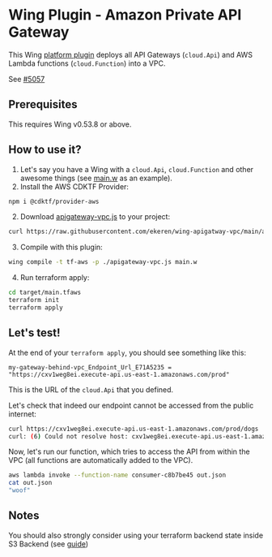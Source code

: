 # Wing Plugin - Amazon Private API Gateway

This Wing [platform plugin](https://www.winglang.io/docs/concepts/platforms#custom-platforms) deploys
all API Gateways (`cloud.Api`) and AWS Lambda functions (`cloud.Function`) into a VPC. 


See [#5057](https://github.com/winglang/wing/issues/5057)

## Prerequisites

This requires Wing v0.53.8 or above.

## How to use it?

1. Let's say you have a Wing with a `cloud.Api`, `cloud.Function` and other awesome things (see [main.w](/main.w) as an example).
2. Install the AWS CDKTF Provider:
  ```sh
  npm i @cdktf/provider-aws
  ```
2. Download [apigateway-vpc.js](/apigateway-vpc.js) to your project:
  ```sh
  curl https://raw.githubusercontent.com/ekeren/wing-apigatway-vpc/main/apigateway-vpc.js -o apigateway-vpc.js
  ```
3. Compile with this plugin:
  ```sh
  wing compile -t tf-aws -p ./apigateway-vpc.js main.w
  ```
4. Run terraform apply:
  ```sh
  cd target/main.tfaws
  terraform init
  terraform apply
  ```

## Let's test!

At the end of your `terraform apply`, you should see something like this:

```
my-gateway-behind-vpc_Endpoint_Url_E71A5235 = "https://cxv1weg8ei.execute-api.us-east-1.amazonaws.com/prod"
```

This is the URL of the `cloud.Api` that you defined.

Let's check that indeed our endpoint cannot be accessed from the public internet:

```sh
curl https://cxv1weg8ei.execute-api.us-east-1.amazonaws.com/prod/dogs
curl: (6) Could not resolve host: cxv1weg8ei.execute-api.us-east-1.amazonaws.com
```

Now, let's run our function, which tries to access the API from within the VPC (all functions are automatically added to the VPC).

```sh
aws lambda invoke --function-name consumer-c8b7be45 out.json
cat out.json
"woof"
```

## Notes

You should also strongly consider using your terraform backend state inside S3 Backend (see [guide]([url](https://www.winglang.io/docs/guides/terraform-backends)https://www.winglang.io/docs/guides/terraform-backends))
